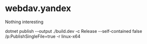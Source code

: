 # webdav.yandex
Nothing interesting

dotnet publish --output ./build.dev -c Release --self-contained false /p:PublishSingleFile=true -r linux-x64
